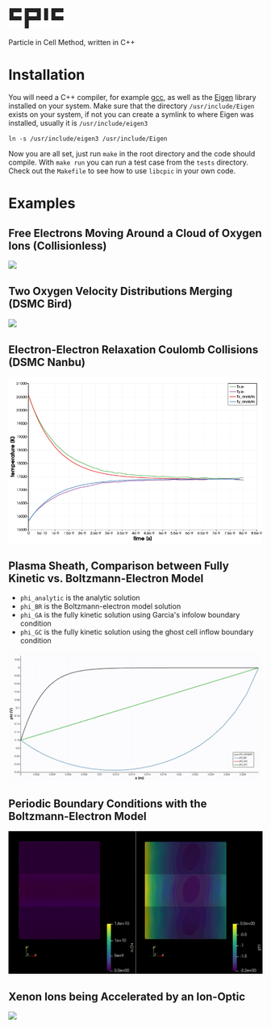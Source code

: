 ![](img/cpic.png)

Particle in Cell Method, written in C++

# Installation

You will need a C++ compiler, for example [gcc](https://gcc.gnu.org/), as well as the [Eigen](http://eigen.tuxfamily.org/index.php?title=Main_Page) library installed on your system. Make sure that the directory `/usr/include/Eigen` exists on your system, if not you can create a symlink to where Eigen was installed, usually it is `/usr/include/eigen3`
```
ln -s /usr/include/eigen3 /usr/include/Eigen
```
Now you are all set, just run `make` in the root directory and the code should compile. With `make run` you can run a test case from the `tests` directory. Check out the `Makefile` to see how to use `libcpic` in your own code.

# Examples

## Free Electrons Moving Around a Cloud of Oxygen Ions (Collisionless)

![](img/vlasov.gif)

## Two Oxygen Velocity Distributions Merging (DSMC Bird)

![](img/dsmc.gif)

## Electron-Electron Relaxation Coulomb Collisions (DSMC Nanbu)

![](img/relax.png)

## Plasma Sheath, Comparison between Fully Kinetic vs. Boltzmann-Electron Model

- `phi_analytic` is the analytic solution
- `phi_BR` is the Boltzmann-electron model solution
- `phi_GA` is the fully kinetic solution using Garcia's infolow boundary condition
- `phi_GC` is the fully kinetic solution using the ghost cell inflow boundary condition

![](img/sheath.gif)

## Periodic Boundary Conditions with the Boltzmann-Electron Model

![](img/periodic.gif)

## Xenon Ions being Accelerated by an Ion-Optic

![](img/lens.gif)
